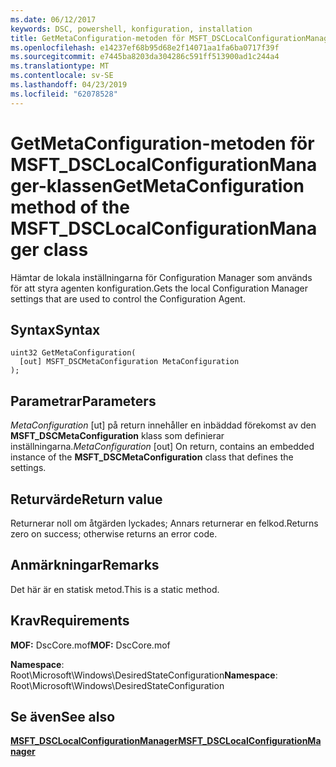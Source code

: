 ```yaml
---
ms.date: 06/12/2017
keywords: DSC, powershell, konfiguration, installation
title: GetMetaConfiguration-metoden för MSFT_DSCLocalConfigurationManager-klassen
ms.openlocfilehash: e14237ef68b95d68e2f14071aa1fa6ba0717f39f
ms.sourcegitcommit: e7445ba8203da304286c591ff513900ad1c244a4
ms.translationtype: MT
ms.contentlocale: sv-SE
ms.lasthandoff: 04/23/2019
ms.locfileid: "62078528"
---
```

# <a name="getmetaconfiguration-method-of-the-msftdsclocalconfigurationmanager-class"></a><span data-ttu-id="a121c-103">GetMetaConfiguration-metoden för MSFT_DSCLocalConfigurationManager-klassen</span><span class="sxs-lookup"><span data-stu-id="a121c-103">GetMetaConfiguration method of the MSFT_DSCLocalConfigurationManager class</span></span>

<span data-ttu-id="a121c-104">Hämtar de lokala inställningarna för Configuration Manager som används för att styra agenten konfiguration.</span><span class="sxs-lookup"><span data-stu-id="a121c-104">Gets the local Configuration Manager settings that are used to control the Configuration Agent.</span></span>

## <a name="syntax"></a><span data-ttu-id="a121c-105">Syntax</span><span class="sxs-lookup"><span data-stu-id="a121c-105">Syntax</span></span>

```mof
uint32 GetMetaConfiguration(
  [out] MSFT_DSCMetaConfiguration MetaConfiguration
);
```

## <a name="parameters"></a><span data-ttu-id="a121c-106">Parametrar</span><span class="sxs-lookup"><span data-stu-id="a121c-106">Parameters</span></span>

<span data-ttu-id="a121c-107">*MetaConfiguration* \[ut\] på return innehåller en inbäddad förekomst av den **MSFT_DSCMetaConfiguration** klass som definierar inställningarna.</span><span class="sxs-lookup"><span data-stu-id="a121c-107">*MetaConfiguration* \[out\] On return, contains an embedded instance of the **MSFT_DSCMetaConfiguration** class that defines the settings.</span></span>

## <a name="return-value"></a><span data-ttu-id="a121c-108">Returvärde</span><span class="sxs-lookup"><span data-stu-id="a121c-108">Return value</span></span>

<span data-ttu-id="a121c-109">Returnerar noll om åtgärden lyckades; Annars returnerar en felkod.</span><span class="sxs-lookup"><span data-stu-id="a121c-109">Returns zero on success; otherwise returns an error code.</span></span>

## <a name="remarks"></a><span data-ttu-id="a121c-110">Anmärkningar</span><span class="sxs-lookup"><span data-stu-id="a121c-110">Remarks</span></span>

<span data-ttu-id="a121c-111">Det här är en statisk metod.</span><span class="sxs-lookup"><span data-stu-id="a121c-111">This is a static method.</span></span>

## <a name="requirements"></a><span data-ttu-id="a121c-112">Krav</span><span class="sxs-lookup"><span data-stu-id="a121c-112">Requirements</span></span>

<span data-ttu-id="a121c-113">**MOF:** DscCore.mof</span><span class="sxs-lookup"><span data-stu-id="a121c-113">**MOF:** DscCore.mof</span></span>

<span data-ttu-id="a121c-114">**Namespace**: Root\Microsoft\Windows\DesiredStateConfiguration</span><span class="sxs-lookup"><span data-stu-id="a121c-114">**Namespace**: Root\Microsoft\Windows\DesiredStateConfiguration</span></span>

## <a name="see-also"></a><span data-ttu-id="a121c-115">Se även</span><span class="sxs-lookup"><span data-stu-id="a121c-115">See also</span></span>

[<span data-ttu-id="a121c-116">**MSFT_DSCLocalConfigurationManager**</span><span class="sxs-lookup"><span data-stu-id="a121c-116">**MSFT_DSCLocalConfigurationManager**</span></span>](msft-dsclocalconfigurationmanager.md)